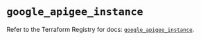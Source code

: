 # `google_apigee_instance`

Refer to the Terraform Registry for docs: [`google_apigee_instance`](https://registry.terraform.io/providers/hashicorp/google/6.27.0/docs/resources/apigee_instance).
